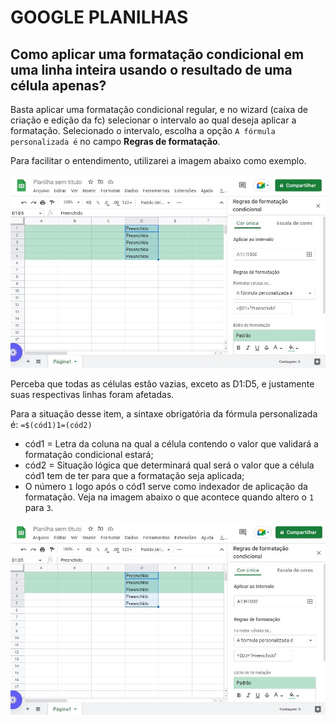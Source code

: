 # GOOGLE PLANILHAS

## Como aplicar uma formatação condicional em uma linha inteira usando o resultado de uma célula apenas?
 
Basta aplicar uma formatação condicional regular, e no wizard (caixa de criação e edição da fc) selecionar o intervalo ao qual deseja aplicar a formatação. Selecionado o intervalo, escolha a opção `A fórmula personalizada é` no campo **Regras de formatação**.

Para facilitar o entendimento, utilizarei a imagem abaixo como exemplo.

![PRINT DE USO DA FÓRMULA](https://github.com/wallysonruan/conhecimentosgerais/blob/main/gplanilhas1.jpg)

Perceba que todas as células estão vazias, exceto as D1:D5, e justamente suas respectivas linhas foram afetadas.

Para a situação desse item, a sintaxe obrigatória da fórmula personalizada é: `=$(cód1)1=(cód2)`
- cód1 = Letra da coluna na qual a célula contendo o valor que validará a formatação condicional estará;
- cód2 = Situação lógica que determinará qual será o valor que a célula cód1 tem de ter para que a formatação seja aplicada;
- O número `1` logo após o cód1 serve como indexador de aplicação da formatação. Veja na imagem abaixo o que acontece quando altero o `1` para `3`.

![PRINT DE USO DA FÓRMULA](https://github.com/wallysonruan/conhecimentosgerais/blob/main/gplanilhas2.jpg)
